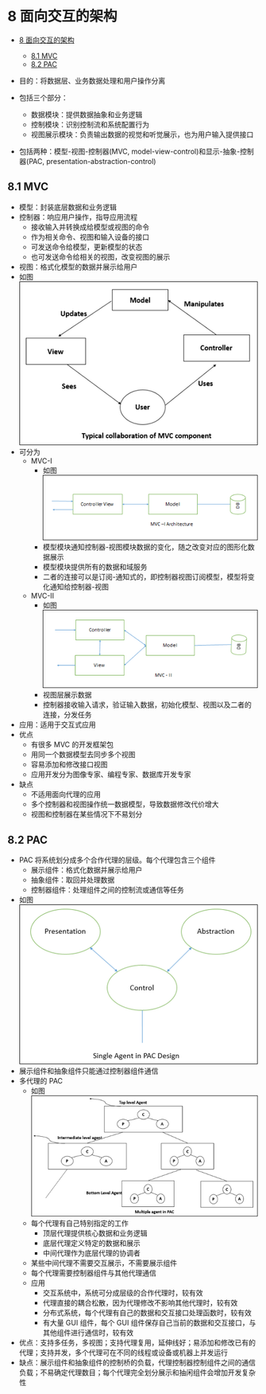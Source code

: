 # 8 面向交互的架构

- [8 面向交互的架构](#8-%E9%9D%A2%E5%90%91%E4%BA%A4%E4%BA%92%E7%9A%84%E6%9E%B6%E6%9E%84)
  - [8.1 MVC](#81-mvc)
  - [8.2 PAC](#82-pac)

- 目的：将数据层、业务数据处理和用户操作分离
- 包括三个部分：
  - 数据模块：提供数据抽象和业务逻辑
  - 控制模块：识别控制流和系统配置行为
  - 视图展示模块：负责输出数据的视觉和听觉展示，也为用户输入提供接口
- 包括两种：模型-视图-控制器(MVC, model-view-control)和显示-抽象-控制器(PAC, presentation-abstraction-control)

## 8.1 MVC

- 模型：封装底层数据和业务逻辑
- 控制器：响应用户操作，指导应用流程
  - 接收输入并转换成给模型或视图的命令
  - 作为相关命令、视图和输入设备的接口
  - 可发送命令给模型，更新模型的状态
  - 也可发送命令给相关的视图，改变视图的展示
- 视图：格式化模型的数据并展示给用户
- 如图![MVC](ref/mvc_component.jpg)
- 可分为
  - MVC-I
    - 如图![MVC-I](ref/mvc_1_architecture.jpg)
    - 模型模块通知控制器-视图模块数据的变化，随之改变对应的图形化数据展示
    - 模型模块提供所有的数据和域服务
    - 二者的连接可以是订阅-通知式的，即控制器视图订阅模型，模型将变化通知给控制器-视图
  - MVC-II
    - 如图![MVC-II](ref/mvc_2_architecture.jpg)
    - 视图层展示数据
    - 控制器接收输入请求，验证输入数据，初始化模型、视图以及二者的连接，分发任务
- 应用：适用于交互式应用
- 优点
  - 有很多 MVC 的开发框架包
  - 用同一个数据模型去同步多个视图
  - 容易添加和修改接口视图
  - 应用开发分为图像专家、编程专家、数据库开发专家
- 缺点
  - 不适用面向代理的应用
  - 多个控制器和视图操作统一数据模型，导致数据修改代价增大
  - 视图和控制器在某些情况下不易划分

## 8.2 PAC

- PAC 将系统划分成多个合作代理的层级。每个代理包含三个组件
  - 展示组件：格式化数据并展示给用户
  - 抽象组件：取回并处理数据
  - 控制器组件：处理组件之间的控制流或通信等任务
- 如图![PAC](ref/pac_design.jpg)
- 展示组件和抽象组件只能通过控制器组件通信
- 多代理的 PAC
  - 如图![多代理的 PAC](ref/multiple_agent_in_pac.jpg)
  - 每个代理有自己特别指定的工作
    - 顶层代理提供核心数据和业务逻辑
    - 底层代理定义特定的数据和展示
    - 中间代理作为底层代理的协调者
  - 某些中间代理不需要交互展示，不需要展示组件
  - 每个代理需要控制器组件与其他代理通信
  - 应用
    - 交互系统中，系统可分成层级的合作代理时，较有效
    - 代理直接的耦合松散，因为代理修改不影响其他代理时，较有效
    - 分布式系统，每个代理有自己的数据和交互接口处理函数时，较有效
    - 有大量 GUI 组件，每个 GUI 组件保存自己当前的数据和交互接口，与其他组件进行通信时，较有效
- 优点：支持多任务，多视图；支持代理复用，延伸线好；易添加和修改已有的代理；支持并发，多个代理可在不同的线程或设备或机器上并发运行
- 缺点：展示组件和抽象组件的控制桥的负载，代理控制器控制组件之间的通信负载；不易确定代理数目；每个代理完全划分展示和抽闲组件会增加开发复杂性
